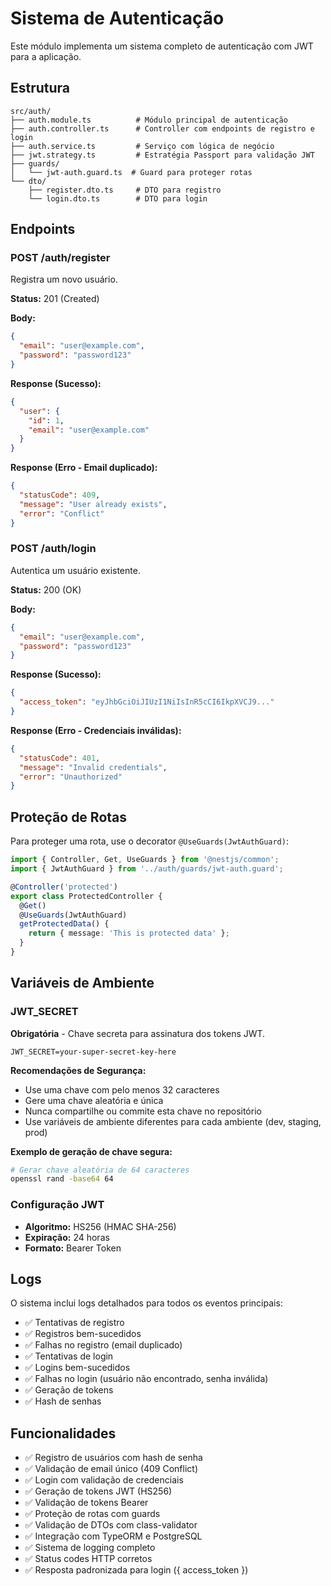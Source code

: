 # Sistema de Autenticação

Este módulo implementa um sistema completo de autenticação com JWT para a aplicação.

## Estrutura

```
src/auth/
├── auth.module.ts          # Módulo principal de autenticação
├── auth.controller.ts      # Controller com endpoints de registro e login
├── auth.service.ts         # Serviço com lógica de negócio
├── jwt.strategy.ts         # Estratégia Passport para validação JWT
├── guards/
│   └── jwt-auth.guard.ts  # Guard para proteger rotas
└── dto/
    ├── register.dto.ts     # DTO para registro
    └── login.dto.ts        # DTO para login
```

## Endpoints

### POST /auth/register
Registra um novo usuário.

**Status:** 201 (Created)

**Body:**
```json
{
  "email": "user@example.com",
  "password": "password123"
}
```

**Response (Sucesso):**
```json
{
  "user": {
    "id": 1,
    "email": "user@example.com"
  }
}
```

**Response (Erro - Email duplicado):**
```json
{
  "statusCode": 409,
  "message": "User already exists",
  "error": "Conflict"
}
```

### POST /auth/login
Autentica um usuário existente.

**Status:** 200 (OK)

**Body:**
```json
{
  "email": "user@example.com",
  "password": "password123"
}
```

**Response (Sucesso):**
```json
{
  "access_token": "eyJhbGciOiJIUzI1NiIsInR5cCI6IkpXVCJ9..."
}
```

**Response (Erro - Credenciais inválidas):**
```json
{
  "statusCode": 401,
  "message": "Invalid credentials",
  "error": "Unauthorized"
}
```

## Proteção de Rotas

Para proteger uma rota, use o decorator `@UseGuards(JwtAuthGuard)`:

```typescript
import { Controller, Get, UseGuards } from '@nestjs/common';
import { JwtAuthGuard } from '../auth/guards/jwt-auth.guard';

@Controller('protected')
export class ProtectedController {
  @Get()
  @UseGuards(JwtAuthGuard)
  getProtectedData() {
    return { message: 'This is protected data' };
  }
}
```

## Variáveis de Ambiente

### JWT_SECRET
**Obrigatória** - Chave secreta para assinatura dos tokens JWT.

```env
JWT_SECRET=your-super-secret-key-here
```

**Recomendações de Segurança:**
- Use uma chave com pelo menos 32 caracteres
- Gere uma chave aleatória e única
- Nunca compartilhe ou commite esta chave no repositório
- Use variáveis de ambiente diferentes para cada ambiente (dev, staging, prod)

**Exemplo de geração de chave segura:**
```bash
# Gerar chave aleatória de 64 caracteres
openssl rand -base64 64
```

### Configuração JWT
- **Algoritmo:** HS256 (HMAC SHA-256)
- **Expiração:** 24 horas
- **Formato:** Bearer Token

## Logs

O sistema inclui logs detalhados para todos os eventos principais:

- ✅ Tentativas de registro
- ✅ Registros bem-sucedidos
- ✅ Falhas no registro (email duplicado)
- ✅ Tentativas de login
- ✅ Logins bem-sucedidos
- ✅ Falhas no login (usuário não encontrado, senha inválida)
- ✅ Geração de tokens
- ✅ Hash de senhas

## Funcionalidades

- ✅ Registro de usuários com hash de senha
- ✅ Validação de email único (409 Conflict)
- ✅ Login com validação de credenciais
- ✅ Geração de tokens JWT (HS256)
- ✅ Validação de tokens Bearer
- ✅ Proteção de rotas com guards
- ✅ Validação de DTOs com class-validator
- ✅ Integração com TypeORM e PostgreSQL
- ✅ Sistema de logging completo
- ✅ Status codes HTTP corretos
- ✅ Resposta padronizada para login ({ access_token })
